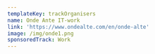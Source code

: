 ```yaml
---
templateKey: trackOrganisers
name: Onde Ante IT-work
link: 'https://www.ondealte.com/en/onde-alte'
image: /img/onde1.png
sponsoredTrack: Work
---
```

